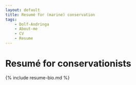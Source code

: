 ```yaml
---
layout: default
title: Resumé for (marine) conservation
tags:
    - Dolf-Andringa
    - About-me
    - CV
    - Resume
---
```

# Resumé for conservationists #
{% include resume-bio.md %}
